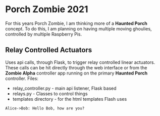 # Porch Zombie 2021
For this years Porch Zombie, I am thinking more of a **Haunted Porch** concept.  To do this, I am planning on having multiple moving ghoulies, controlled by multiple Raspberry Pis.  

## Relay Controlled Actuators
Uses api calls, through Flask, to trigger relay controlled linear actuators.  These calls can be hit directly through the web interface or from the **Zombie Alpha** controller app running on the primary **Haunted Porch** controller.
Files:
- relay_controller.py - main api listener, Flask based
- relays.py - Classes to control things
- templates directory - for the html templates Flash uses




``` sequence
Alice->Bob: Hello Bob, how are you?
```

